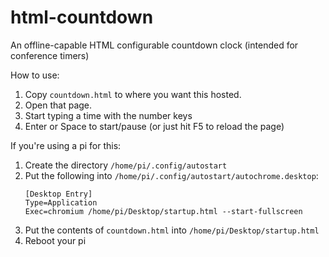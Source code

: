 # html-countdown
An offline-capable HTML configurable countdown clock (intended for conference timers)

How to use:

1. Copy `countdown.html` to where you want this hosted.
2. Open that page.
3. Start typing a time with the number keys
4. Enter or Space to start/pause (or just hit F5 to reload the page)

If you're using a pi for this:

1. Create the directory `/home/pi/.config/autostart`
2. Put the following into `/home/pi/.config/autostart/autochrome.desktop`:
   ```
   [Desktop Entry]
   Type=Application
   Exec=chromium /home/pi/Desktop/startup.html --start-fullscreen
   ```
3. Put the contents of `countdown.html` into `/home/pi/Desktop/startup.html`
4. Reboot your pi
